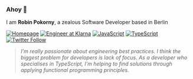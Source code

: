### Ahoy 👋

I am **Robin Pokorny**, a zealous Software Developer based in Berlin

[![Homepage][web-image]](https://robinpokorny.com/)
[![Engineer at Klarna][klarna-image]](https://engineering.klarna.com/)
[![JavaScript][js-image]](https://www.youtube.com/c/robinpokorny)
[![TypeScript][ts-image]](https://robinpokorny.com/talks)
[![Twitter Follow][twitter-image]](https://twitter.com/robinpokorny)

> *I’m really passionate about engineering best practices. I think the biggest problem for developers is lack of focus. As a developer who specialises in TypeScript, I’m helping to find solutions through applying functional programming principles.*


[web-image]: https://img.shields.io/badge/%20-robinpokorny.com-ba7ba9?style=flat-square&logo=safari&logoColor=white
[klarna-image]: https://img.shields.io/badge/%20-Engineer%20at%20Klarna-black?labelColor=ffb3c7&style=flat-square&logo=klarna&logoColor=black
[js-image]: https://img.shields.io/badge/%20-JavaScript-F7DF1E?style=flat-square&logo=javascript&logoColor=black
[ts-image]: http://img.shields.io/badge/%20-TypeScript-007ACC?style=flat-square&logo=typescript&logoColor=white
[twitter-image]: https://img.shields.io/twitter/follow/robinpokorny?style=social
